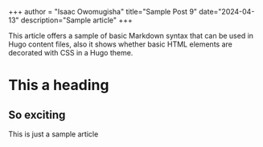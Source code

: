 +++ 
author = "Isaac Owomugisha" 
title="Sample Post 9" 
date="2024-04-13" 
description="Sample article"
+++

This article offers a sample of basic Markdown syntax that can be used in Hugo content files, also it shows whether basic HTML elements are decorated with CSS in a Hugo theme.

# This a heading
## So exciting
This is just a sample article
